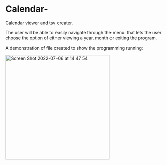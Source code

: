 # Calendar-
Calendar viewer and tsv creater.

The user will be able to easily navigate through the menu: that lets the user choose the option of either viewing a year, month or exiting the program. 

A demonstration of file created to show the programming running: 


<img width="331" alt="Screen Shot 2022-07-06 at 14 47 54" src="https://user-images.githubusercontent.com/72303952/177513186-89ae31ce-ef62-4a08-8e06-c21ea96c0f6d.png">
